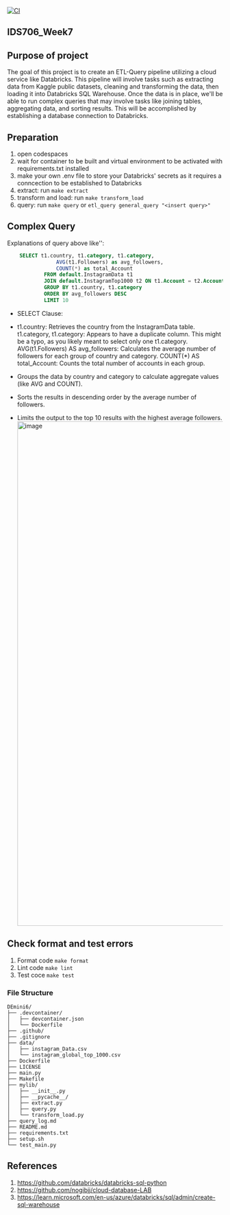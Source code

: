 
[![CI](https://github.com/nogibjj/DEmini7/actions/workflows/cicd.yml/badge.svg)](https://github.com/nogibjj/DEmini7/actions/workflows/cicd.yml)

## IDS706_Week7

## Purpose of project
The goal of this project is to create an ETL-Query pipeline utilizing a cloud service like Databricks. This pipeline will involve tasks such as extracting data from Kaggle public datasets, cleaning and transforming the data, then loading it into Databricks SQL Warehouse. Once the data is in place, we'll be able to run complex queries that may involve tasks like joining tables, aggregating data, and sorting results. This will be accomplished by establishing a database connection to Databricks. 
## Preparation
1. open codespaces 
2. wait for container to be built and virtual environment to be activated with requirements.txt installed 
3. make your own .env file to store your Databricks' secrets as it requires a conncection to be established to Databricks
3. extract: run `make extract`
4. transform and load: run `make transform_load`
4. query: run `make query` or  `etl_query general_query "<insert query>"`

## Complex Query
Explanations of query above like'<insert query>':
```sql
    SELECT t1.country, t1.category, t1.category,
                AVG(t1.Followers) as avg_followers,
                COUNT(*) as total_Account
            FROM default.InstagramData t1
            JOIN default.InstagramTop1000 t2 ON t1.Account = t2.Account
            GROUP BY t1.country, t1.category
            ORDER BY avg_followers DESC
            LIMIT 10
```
- SELECT Clause:

- t1.country: Retrieves the country from the InstagramData table. t1.category, t1.category: Appears to have a duplicate column. This might be a typo, as you likely meant to select only one t1.category.
AVG(t1.Followers) AS avg_followers: Calculates the average number of followers for each group of country and category. COUNT(*) AS total_Account: Counts the total number of accounts in each group.

- Groups the data by country and category to calculate aggregate values (like AVG and COUNT).
- Sorts the results in descending order by the average number of followers.
- Limits the output to the top 10 results with the highest average followers.
   <img width="1176" alt="image" src="https://github.com/user-attachments/assets/9737d736-aaa0-4b8e-a4d0-ab55c6ec47e8">


## Check format and test errors 
1. Format code `make format`
2. Lint code `make lint`
3. Test coce `make test`

### File Structure
```
DEmini6/
├── .devcontainer/
│   ├── devcontainer.json
│   └── Dockerfile
├── .github/
├── .gitignore
├── data/
│   ├── instagram_Data.csv
│   └── instagram_global_top_1000.csv
├── Dockerfile
├── LICENSE
├── main.py
├── Makefile
├── mylib/
│   ├── __init__.py
│   ├── __pycache__/
│   ├── extract.py
│   ├── query.py
│   └── transform_load.py
├── query_log.md
├── README.md
├── requirements.txt
├── setup.sh
└── test_main.py
```
## References 
1. https://github.com/databricks/databricks-sql-python
2. https://github.com/nogibjj/cloud-database-LAB
3. https://learn.microsoft.com/en-us/azure/databricks/sql/admin/create-sql-warehouse

